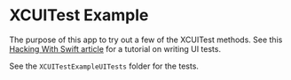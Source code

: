 #  XCUITest Example

The purpose of this app to try out a few of the XCUITest methods. See this [Hacking With Swift article](https://www.hackingwithswift.com/articles/83/how-to-test-your-user-interface-using-xcode) for a tutorial on writing UI tests. 

See the `XCUITestExampleUITests` folder for the tests.
